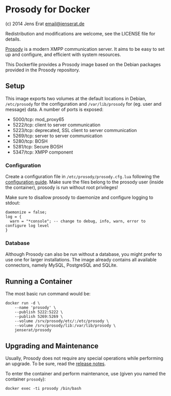 # Prosody for Docker

(c) 2014 Jens Erat <email@jenserat.de>

Redistribution and modifications are welcome, see the LICENSE file for details.

[Prosody](http://prosody.im/) is a modern XMPP communication server. It aims to be easy to set up and configure, and efficient with system resources.

This Dockerfile provides a Prosody image based on the Debian packages provided in the Prosody repository.

## Setup

This image exports two volumes at the default locations in Debian, `/etc/prosody` for the configuration and `/var/lib/prosody` for (eg. user and message) data. A number of ports is exposed:

- 5000/tcp: mod_proxy65
- 5222/tcp: client to server communication
- 5223/tcp: deprecated, SSL client to server communication
- 5269/tcp: server to server communication
- 5280/tcp: BOSH
- 5281/tcp: Secure BOSH
- 5347/tcp: XMPP component

### Configuration

Create a configuration file in `/etc/prosody/prosody.cfg.lua` following the [configuration guide](http://prosody.im/doc/configure). Make sure the files belong to the prosody user (inside the container), prosody is run without root privileges!

Make sure to disallow prosody to daemonize and configure logging to stdout:

    daemonize = false;
    log = {
      warn = "*console"; -- change to debug, info, warn, error to configure log level
    }

### Database

Although Prosody can also be run without a database, you might prefer to use one for larger installations. The image already contains all available connectors, namely MySQL, PostgreSQL and SQLite.

## Running a Container

The most basic run command would be:

    docker run -d \
    	--name 'prosody' \
    	--publish 5222:5222 \
    	--publish 5269:5269 \
    	--volume /srv/prosody/etc/:/etc/prosody \
    	--volume /srv/prosody/lib:/var/lib/prosody \
    	jenserat/prosody

## Upgrading and Maintenance

Usually, Prosody does not require any special operations while performing an upgrade. To be sure, read the [release notes](http://prosody.im/doc/release).

To enter the container and perform maintenance, use (given you named the container `prosody`):

    docker exec -ti prosody /bin/bash

